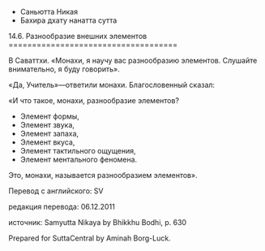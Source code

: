 









* Саньютта Никая
* Бахира дхату нанатта сутта


14\.6\. Разнообразие внешних элементов
\=\=\=\=\=\=\=\=\=\=\=\=\=\=\=\=\=\=\=\=\=\=\=\=\=\=\=\=\=\=\=\=\=\=\=\=



В Саваттхи\. «Монахи, я научу вас разнообразию элементов\. Слушайте внимательно, я буду говорить»\.


«Да, Учитель»—ответили монахи\. Благословенный сказал:


«И что такое, монахи, разнообразие элементов?


* Элемент формы,
* Элемент звука,
* Элемент запаха,
* Элемент вкуса,
* Элемент тактильного ощущения,
* Элемент ментального феномена\.


Это, монахи, называется разнообразием элементов»\.



Перевод с английского: SV


редакция перевода: 06\.12\.2011


источник: Samyutta Nikaya by Bhikkhu Bodhi, p\. 630


Prepared for SuttaCentral by Aminah Borg\-Luck\.






